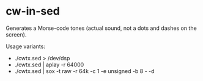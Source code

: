 # cw-in-sed
Generates a Morse-code tones (actual sound, not a dots and dashes on the screen).

Usage variants:
- ./cwtx.sed > /dev/dsp
- ./cwtx.sed | aplay -r 64000
- ./cwtx.sed | sox -t raw -r 64k -c 1 -e unsigned -b 8 - -d
